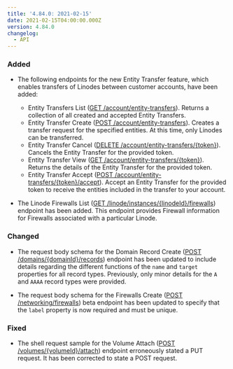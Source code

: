 ```yaml
---
title: '4.84.0: 2021-02-15'
date: 2021-02-15T04:00:00.000Z
version: 4.84.0
changelog:
  - API
---
```


### Added

- The following endpoints for the new Entity Transfer feature, which enables transfers of Linodes between customer accounts, have been added:

  - Entity Transfers List ([GET /account/entity-transfers](https://www.linode.com/docs/api/account/#entity-transfers-list)). Returns a collection of all created and accepted Entity Transfers.
  - Entity Transfer Create ([POST /account/entity-transfers](https://www.linode.com/docs/api/account/#entity-transfer-create)). Creates a transfer request for the specified entities. At this time, only Linodes can be transferred.
  - Entity Transfer Cancel ([DELETE /account/entity-transfers/{token}](https://www.linode.com/docs/api/account/#entity-transfer-cancel)). Cancels the Entity Transfer for the provided token.
  - Entity Transfer View ([GET /account/entity-transfers/{token}](https://www.linode.com/docs/api/account/#entity-transfer-view)). Returns the details of the Entity Transfer for the provided token.
  - Entity Transfer Accept ([POST /account/entity-transfers/{token}/accept](https://www.linode.com/docs/api/account/#entity-transfer-accept)). Accept an Entity Transfer for the provided token to receive the entities included in the transfer to your account.

- The Linode Firewalls List ([GET /linode/instances/{linodeId}/firewalls](https://www.linode.com/docs/api/linode-instances/#firewalls-list)) endpoint has been added. This endpoint provides Firewall information for Firewalls associated with a particular Linode.

### Changed

- The request body schema for the Domain Record Create ([POST /domains/{domainId}/records](https://www.linode.com/docs/api/domains/#domain-record-create)) endpoint has been updated to include details regarding the different functions of the `name` and `target` properties for all record types. Previously, only minor details for the `A` and `AAAA` record types were provided.

- The request body schema for the Firewalls Create ([POST /networking/firewalls](https://www.linode.com/docs/api/networking/#firewall-create)) beta endpoint has been updated to specify that the `label` property is now required and must be unique.

### Fixed

- The shell request sample for the Volume Attach ([POST /volumes/{volumeId}/attach](https://www.linode.com/docs/api/volumes/#volume-attach)) endpoint erroneously stated a PUT request. It has been corrected to state a POST request.
